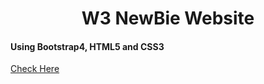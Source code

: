 <h1 align="center"> W3 NewBie Website </h1>
<h4> Using Bootstrap4, HTML5 and CSS3</h4> 

[Check Here](https://vishal-raj-1.github.io/W3-NewBie-Website/)
